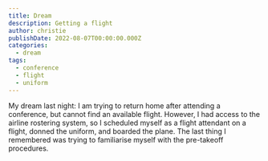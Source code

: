 ```yaml
---
title: Dream
description: Getting a flight
author: christie
publishDate: 2022-08-07T00:00:00.000Z
categories:
  - dream
tags:
  - conference
  - flight
  - uniform
---
```


My dream last night: I am trying to return home after attending a conference, but cannot find an available flight. However, I had access to the airline rostering system, so I scheduled myself as a flight attendant on a flight, donned the uniform, and boarded the plane. The last thing I remembered was trying to familiarise myself with the pre-takeoff procedures.

